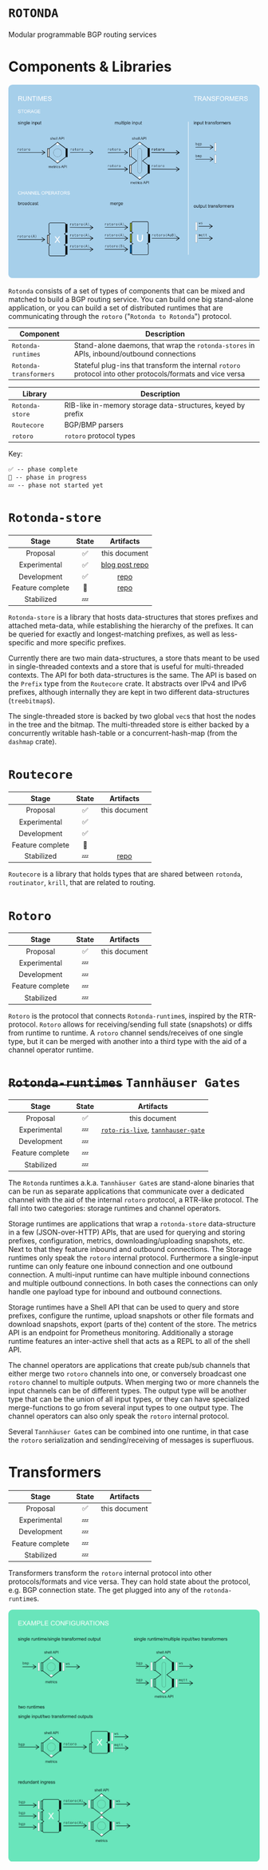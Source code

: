 `ROTONDA`
=========

Modular programmable BGP routing services

Components & Libraries
======================

![descriptors](images/rotonda-components.png)

`Rotonda` consists of a set of types of components that can be mixed and matched to build a BGP routing service. You can build one big stand-alone application, or you can build a set of distributed runtimes that are communicating through the `rotoro` ("`Rotonda to Rotonda`") protocol.

| Component | Description |
|----------|-------------|
| `Rotonda-runtimes`       | Stand-alone daemons, that wrap the `rotonda-stores` in APIs, inbound/outbound connections |
| `Rotonda-transformers`   | Stateful plug-ins that transform the internal `rotoro` protocol into other protocols/formats and vice versa |

| Library | Description |
|---------|-------------|
| `Rotonda-store`         | RIB-like in-memory storage data-structures, keyed by prefix |
| `Routecore`             | BGP/BMP parsers |
| `rotoro`                | `rotoro` protocol types |


Key:

    ✅ -- phase complete
    🦀 -- phase in progress
    💤 -- phase not started yet


`Rotonda-store`
===============

| Stage | State | Artifacts |
|:----:|:----:|:--------:|
| Proposal | ✅ | this document |
| Experimental | ✅ | [blog post repo](https://github.com/NLnetLabs/try-tries-and-trees) |
| Development | ✅ | [repo](https://github.com/NLnetLabs/rotonda-store) |
| Feature complete | 🦀 | [repo](https://github.com/NLnetLabs/rotonda-store) |
| Stabilized | 💤 |  |

`Rotonda-store` is a library that hosts data-structures that stores prefixes and attached meta-data, while establishing the hierarchy of the prefixes. It can be queried for exactly and longest-matching prefixes, as well as less-specific and more specific prefixes.

Currently there are two main data-structures, a store thats meant to be used in single-threaded contexts and a store that is useful for multi-threaded contexts. The API for both data-structures is the same. The API is based on the `Prefix` type from the `Routecore` crate. It abstracts over IPv4 and IPv6 prefixes, although internally they are kept in two different data-structures (`treebitmap`s).

The single-threaded store is backed by two global `vec`s that host the nodes in the tree and the bitmap. The multi-threaded store is either backed by a concurrently writable hash-table or a concurrent-hash-map (from the `dashmap` crate).

`Routecore`
===========

| Stage | State | Artifacts |
|:----:|:----:|:--------:|
| Proposal | ✅ | this document |
| Experimental | ✅ | |
| Development | ✅ |  |
| Feature complete | 🦀 | |
| Stabilized | 💤 |  [repo](https://github.com/NLnetLabs/routecore) |

`Routecore` is a library that holds types that are shared between `rotonda`, `routinator`, `krill`, that are related to routing.


`Rotoro`
========

| Stage | State | Artifacts |
|:----:|:----:|:--------:|
| Proposal | ✅ | this document |
| Experimental | 💤 | |
| Development | 💤 |  |
| Feature complete | 💤 | |
| Stabilized | 💤 | |

`Rotoro` is the protocol that connects `Rotonda-runtime`s, inspired by the RTR-protocol. `Rotoro` allows for receiving/sending full state (snapshots) or diffs from runtime to runtime. A `rotoro` channel sends/receives of one single type, but it can be merged with another into a third type with the aid of a channel operator runtime.

~~`Rotonda-runtimes`~~ `Tannhäuser Gates`
=========================================

| Stage | State | Artifacts |
|:----:|:----:|:--------:|
| Proposal | ✅ | this document |
| Experimental | 💤 | [`roto-ris-live`](https://github.com/NLnetLabs/roto-ris-live), [`tannhauser-gate`](https://github.com/NLnetLabs/tannhauser-gate) |
| Development | 💤  | |
| Feature complete | 💤 | |
| Stabilized | 💤 |  |

The `Rotonda` runtimes a.k.a. `Tannhäuser Gate`s are stand-alone binaries that can be run as separate applications that communicate over a dedicated channel with the aid of the internal `rotoro` protocol, a RTR-like protocol. The fall into two categories: storage runtimes and channel operators.

Storage runtimes are applications that wrap a `rotonda-store` data-structure in a few (JSON-over-HTTP) APIs, that are used for querying and storing prefixes, configuration, metrics, downloading/uploading snapshots, etc. Next to that they feature inbound and outbound connections. The Storage runtimes only speak the `rotoro` internal protocol. Furthermore a single-input runtime can only feature one inbound connection and one outbound connection. A multi-input runtime can have multiple inbound connections and multiple outbound connections. In both cases the connections can only handle one payload type for inbound and outbound connections.

Storage runtimes have a Shell API that can be used to query and store prefixes, configure the runtime, upload snapshots or other file formats and download snapshots, export (parts of the) content of the store. The metrics API is an endpoint for Prometheus monitoring. Additionally a storage runtime features an inter-active shell that acts as a REPL to all of the shell API.

The channel operators are applications that create pub/sub channels that either merge two `rotoro` channels into one, or conversely broadcast one `rotoro` channel to multiple outputs.
When merging two or more channels the input channels can be of different types. The output type will be another type that can be the union of all input types, or they can have specialized merge-functions to go from several input types to one output type. The channel operators can also only speak the `rotoro` internal protocol.

Several `Tannhäuser Gate`s can be combined into one runtime, in that case the `rotoro` serialization and sending/receiving of messages is superfluous.

Transformers
============

| Stage | State | Artifacts |
|:----:|:----:|:--------:|
| Proposal | ✅ | this document |
| Experimental | 💤 | |
| Development | 💤 | |
| Feature complete | 💤 | |
| Stabilized | 💤 |  |

Transformers transform the `rotoro` internal protocol into other protocols/formats and vice versa. They can hold state about the protocol, e.g. BGP connection state. The get plugged into any of the `rotonda-runtime`s.

![descriptors](images/rotonda-examples.png)
